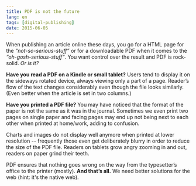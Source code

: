 ```yaml
---
title: PDF is not the future
lang: en
tags: [digital-publishing]
date: 2015-06-05
---
```


When publishing an article online these days, you go for a HTML page for the *“not-so-serious-stuff”* or for a downloadable PDF when it comes to the *“oh-gosh-serious-stuff“*. You want control over the result and PDF is rock-solid. *Or is it?*

**Have you read a PDF on a Kindle or small tablet?** Users tend to display it on the sideways rotated device, always viewing only a part of a page. Reader’s flow of the text changes considerably even though the file looks similarly. (Even better when the article is set in two columns.)

**Have you printed a PDF file?** You may have noticed that the format of the paper is not the same as it was in the journal. Sometimes we even print two pages on single paper and facing pages may end up not being next to each other when printed at home/work, adding to confusion.

Charts and images do not display well anymore when printed at lower resolution -- frequently those even get deliberately blurry in order to reduce the size of the PDF file. Readers on tablets grow angry zooming in and out, readers on paper grind their teeth.

PDF ensures that nothing goes wrong on the way from the typesetter’s office to the printer (mostly). **And that’s all.** We need better solutions for the web (hint: it's the native web).
